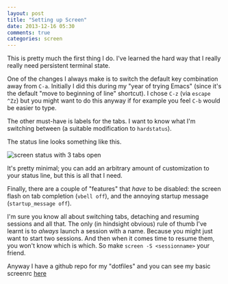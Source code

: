 ```yaml
---
layout: post
title: "Setting up Screen"
date: 2013-12-16 05:30
comments: true
categories: screen
---
```


This is pretty much the first thing I do. I've learned the hard way that I really really need persistent terminal state.

One of the changes I always make is to switch the default key combination away from `C-a`. Initially I did this during my "year of trying Emacs" (since it's the default "move to beginning of line" shortcut). I chose `C-z` (via `escape ^Zz`) but you might want to do this anyway if for example you feel `C-b` would be easier to type.

The other must-have is labels for the tabs. I want to know what I'm switching between (a suitable modification to `hardstatus`).

The status line looks something like this.

![screen status with 3 tabs open](https://pbs.twimg.com/media/BblUW36CQAAG_Ol.png:large)

It's pretty minimal; you can add an arbitrary amount of customization to your status line, but this is all that I need.

Finally, there are a couple of "features" that _have_ to be disabled: the screen flash on tab completion (`vbell off`), and the annoying startup message (`startup_message off`).

I'm sure you know all about switching tabs, detaching and resuming sessions and all that. The only (in hindsight obvious) rule of thumb I've learnt is to _always_ launch a session with a name. Because you might just want to start two sessions. And then when it comes time to resume them, you won't know which is which. So make `screen -S <sessionname>` your friend.

Anyway I have a github repo for my "dotfiles" and you can see my basic screenrc [here](https://github.com/agam/dotfiles/blob/master/.screenrc)
